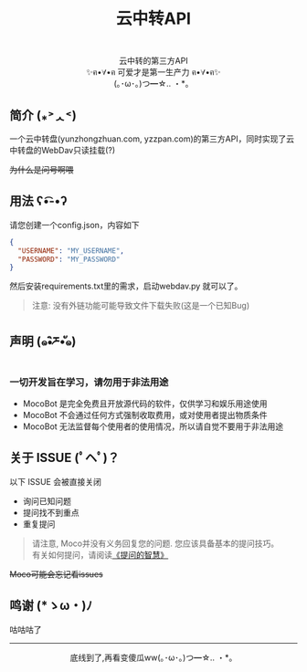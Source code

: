 # <p align="center">云中转API</p>

<p align="center">
<img src="https://img.shields.io/badge/-Python-black?style=flat-square&logo=Python" alt=""/>
<img src="https://img.shields.io/badge/-SQLite-black?style=flat-square&logo=sqlite" alt=""/>
<br>
云中转的第三方API
<br>
✨ฅ•∀•ฅ 可爱才是第一生产力 ฅ•∀•ฅ✨
<br>
(｡･ω･｡)つ━☆.. ・*。
</p>

## 简介 (⁎˃ᆺ˂)

一个云中转盘(yunzhongzhuan.com, yzzpan.com)的第三方API，同时实现了云中转盘的WebDav只读挂载(?)

~~为什么是问号啊喂~~

## 用法 ʕ•͡-•ʔ

请您创建一个config.json，内容如下
``` config.json
{
  "USERNAME": "MY_USERNAME",
  "PASSWORD": "MY_PASSWORD"
}
```
然后安装requirements.txt里的需求，启动webdav.py 就可以了。

> 注意: 没有外链功能可能导致文件下载失败(这是一个已知Bug)

## 声明 (๑•ิཬ•ั๑)

### 一切开发旨在学习，请勿用于非法用途

- MocoBot 是完全免费且开放源代码的软件，仅供学习和娱乐用途使用
- MocoBot 不会通过任何方式强制收取费用，或对使用者提出物质条件
- MocoBot 无法监督每个使用者的使用情况，所以请自觉不要用于非法用途

## 关于 ISSUE (ﾟヘﾟ)？

以下 ISSUE 会被直接关闭

- 询问已知问题
- 提问找不到重点
- 重复提问

> 请注意, Moco并没有义务回复您的问题. 您应该具备基本的提问技巧。  
>有关如何提问，请阅读[《提问的智慧》](https://github.com/ryanhanwu/How-To-Ask-Questions-The-Smart-Way/blob/main/README-zh_CN.md)

~~Moco可能会忘记看issues~~

## 鸣谢 (*ゝω・)ﾉ

咕咕咕了

<hr>
<p align="center">底线到了,再看变傻瓜ww(｡･ω･｡)つ━☆.. ・*。</p>